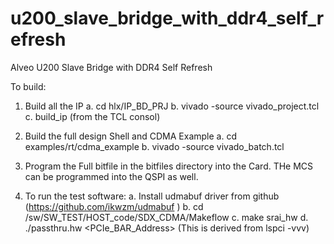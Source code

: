 # u200_slave_bridge_with_ddr4_self_refresh
Alveo U200 Slave Bridge with DDR4 Self Refresh


To build:

1. Build all the IP
    a. cd hlx/IP_BD_PRJ
    b. vivado -source vivado_project.tcl
    c. build_ip (from the TCL consol)

2. Build the full design Shell and CDMA Example
    a. cd examples/rt/cdma_example
    b. vivado -source vivado_batch.tcl

3.  Program the Full bitfile in the bitfiles directory into the Card. THe MCS can be programmed into the QSPI as well.

4. To run the test software:
    a. Install udmabuf driver from github (https://github.com/ikwzm/udmabuf )
    b. cd /sw/SW_TEST/HOST_code/SDX_CDMA/Makeflow
    c. make srai_hw
    d. ./passthru.hw <PCIe_BAR_Address> (This is derived from lspci -vvv)

